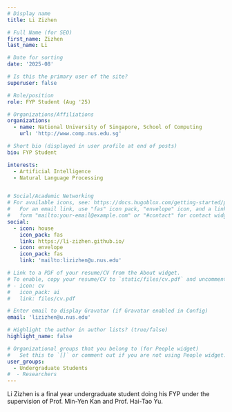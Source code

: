 ```yaml
---
# Display name
title: Li Zizhen

# Full Name (for SEO)
first_name: Zizhen
last_name: Li

# Date for sorting
date: '2025-08'

# Is this the primary user of the site?
superuser: false

# Role/position
role: FYP Student (Aug '25)

# Organizations/Affiliations
organizations:
  - name: National University of Singapore, School of Computing
    url: 'http://www.comp.nus.edu.sg'

# Short bio (displayed in user profile at end of posts)
bio: FYP Student

interests:
  - Artificial Intelligence 
  - Natural Language Processing


# Social/Academic Networking
# For available icons, see: https://docs.hugoblox.com/getting-started/page-builder/#icons
#   For an email link, use "fas" icon pack, "envelope" icon, and a link in the
#   form "mailto:your-email@example.com" or "#contact" for contact widget.
social:
  - icon: house
    icon_pack: fas
    link: https://li-zizhen.github.io/
  - icon: envelope
    icon_pack: fas
    link: 'mailto:lizizhen@u.nus.edu'

# Link to a PDF of your resume/CV from the About widget.
# To enable, copy your resume/CV to `static/files/cv.pdf` and uncomment the lines below.
# - icon: cv
#   icon_pack: ai
#   link: files/cv.pdf

# Enter email to display Gravatar (if Gravatar enabled in Config)
email: 'lizizhen@u.nus.edu'

# Highlight the author in author lists? (true/false)
highlight_name: false

# Organizational groups that you belong to (for People widget)
#   Set this to `[]` or comment out if you are not using People widget.
user_groups:
  - Undergraduate Students
#  - Researchers
---
```


Li Zizhen is a final year undergraduate student doing his FYP under the supervision of Prof. Min-Yen Kan and Prof. Hai-Tao Yu.
